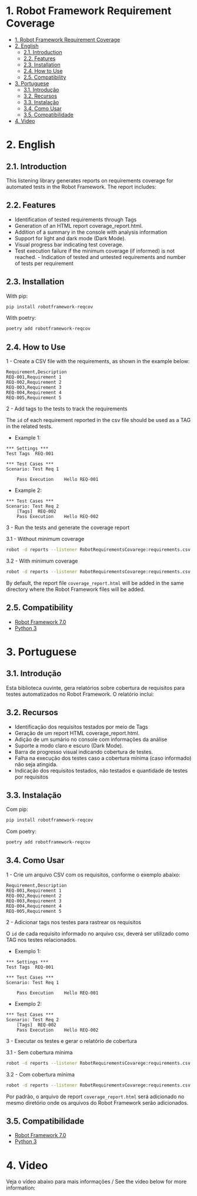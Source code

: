 # 1. Robot Framework Requirement Coverage

- [1. Robot Framework Requirement Coverage](#1-robot-framework-requirement-coverage)
- [2. English](#2-english)
  - [2.1. Introduction](#21-introduction)
  - [2.2. Features](#22-features)
  - [2.3. Installation](#23-installation)
  - [2.4. How to Use](#24-how-to-use)
  - [2.5. Compatibility](#25-compatibility)
- [3. Portuguese](#3-portuguese)
  - [3.1. Introdução](#31-introdução)
  - [3.2. Recursos](#32-recursos)
  - [3.3. Instalação](#33-instalação)
  - [3.4. Como Usar](#34-como-usar)
  - [3.5. Compatibilidade](#35-compatibilidade)
- [4. Video](#4-video)



# 2. English
## 2.1. Introduction

This listening library generates reports on requirements coverage for automated tests in the Robot Framework. The report includes:

## 2.2. Features

- Identification of tested requirements through Tags
- Generation of an HTML report coverage_report.html.
- Addition of a summary in the console with analysis information
- Support for light and dark mode (Dark Mode).
- Visual progress bar indicating test coverage.
- Test execution failure if the minimum coverage (if informed) is not reached.  - Indication of tested and untested requirements and number of tests per requirement

## 2.3. Installation

With pip:
```bash
pip install robotframework-reqcov
```

With poetry:
```bash
poetry add robotframework-reqcov
```

## 2.4. How to Use
1 - Create a CSV file with the requirements, as shown in the example below:

``` csv
Requirement,Description
REQ-001,Requirement 1
REQ-002,Requirement 2
REQ-003,Requirement 3
REQ-004,Requirement 4
REQ-005,Requirement 5
```

2 - Add tags to the tests to track the requirements

The `id` of each requirement reported in the csv file should be used as a TAG in the related tests.

- Example 1:
``` robot
*** Settings ***
Test Tags  REQ-001

*** Test Cases ***
Scenario: Test Req 1

    Pass Execution    Hello REQ-001
```

- Example 2:
``` robot
*** Test Cases ***
Scenario: Test Req 2
    [Tags]  REQ-002
    Pass Execution    Hello REQ-002 
```

3 - Run the tests and generate the coverage report

3.1 - Without minimum coverage
``` bash
robot -d reports --listener RobotRequirementsCovarege:requirements.csv .
```

3.2 - With minimum coverage

``` bash
robot -d reports --listener RobotRequirementsCovarege:requirements.csv:60 .  
```

By default, the report file `coverage_report.html` will be added in the same directory where the Robot Framework files will be added.

## 2.5. Compatibility

- [Robot Framework 7.0](https://pypi.org/project/robotframework/7.0/)
- [Python 3](https://www.python.org/)



# 3. Portuguese
## 3.1. Introdução

Esta biblioteca ouvinte, gera relatórios sobre cobertura de requisitos para testes automatizados no Robot Framework. O relatório inclui:


## 3.2. Recursos

- Identificação dos requisitos testados por meio de Tags
- Geração de um report HTML coverage_report.html.
- Adição de um sumário no console com informações da análise 
- Suporte a modo claro e escuro (Dark Mode).
- Barra de progresso visual indicando cobertura de testes.
- Falha na execução dos testes caso a cobertura mínima (caso informado) não seja atingida.
- Indicação dos requisitos testados, não testados e quantidade de testes por requisitos

## 3.3. Instalação

Com pip:
```bash
pip install robotframework-reqcov
```

Com poetry:
```bash
poetry add robotframework-reqcov 
```

## 3.4. Como Usar
1 - Crie um arquivo CSV com os requisitos, conforme o exemplo abaixo:

``` csv
Requirement,Description
REQ-001,Requirement 1
REQ-002,Requirement 2
REQ-003,Requirement 3
REQ-004,Requirement 4
REQ-005,Requirement 5
```

2 - Adicionar tags nos testes para rastrear os requisitos

O `id` de cada requisito informado no arquivo csv, deverá ser utilizado como TAG nos testes relacionados.

   - Exemplo 1:
``` robot
*** Settings ***
Test Tags  REQ-001

*** Test Cases ***
Scenario: Test Req 1

    Pass Execution    Hello REQ-001
```

   - Exemplo 2:
``` robot
*** Test Cases ***
Scenario: Test Req 2
    [Tags]  REQ-002
    Pass Execution    Hello REQ-002 
```

3 - Executar os testes e gerar o relatório de cobertura

3.1 - Sem cobertura mínima 
``` bash
robot -d reports --listener RobotRequirementsCovarege:requirements.csv .
```

3.2 - Com cobertura mínima 

``` bash
robot -d reports --listener RobotRequirementsCovarege:requirements.csv:60 .
```

Por padrão, o arquivo de report `coverage_report.html` será adicionado no mesmo diretório onde os arquivos do Robot Framework serão adicionados.

## 3.5. Compatibilidade

-  [Robot Framework 7.0](https://pypi.org/project/robotframework/7.0/)
-  [Python 3](https://www.python.org/)

# 4. Video

Veja o vídeo abaixo para mais informações / See the video below for more information:
